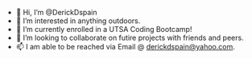 - 👋 Hi, I’m @DerickDspain
- 👀 I’m interested in anything outdoors.
- 🌱 I’m currently enrolled in a UTSA Coding Bootcamp!  
- 💞️ I’m looking to collaborate on futire projects with friends and peers.
- 📫 I am able to be reached via Email @ derickdspain@yahoo.com.

<!---
DerickDspain/DerickDspain is a ✨ special ✨ repository because its `README.md` (this file) appears on your GitHub profile.
You can click the Preview link to take a look at your changes.
--->
